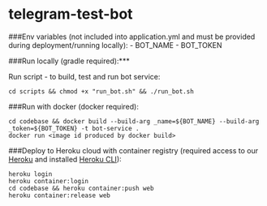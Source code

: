# telegram-test-bot

###Env variables (not included into application.yml and must be provided during deployment/running locally):
    - BOT_NAME
    - BOT_TOKEN



###Run locally (gradle required):***

Run script - to build, test and run bot service:
```
cd scripts && chmod +x "run_bot.sh" && ./run_bot.sh
```

###Run with docker (docker required):
```
cd codebase && docker build --build-arg _name=${BOT_NAME} --build-arg _token=${BOT_TOKEN} -t bot-service .
docker run <image id produced by docker build>
```

###Deploy to Heroku cloud with container registry (required access to our [Heroku](https://dashboard.heroku.com/apps) and installed [Heroku CLI](https://devcenter.heroku.com/articles/heroku-cli)):
```
heroku login
heroku container:login
cd codebase && heroku container:push web
heroku container:release web
```


